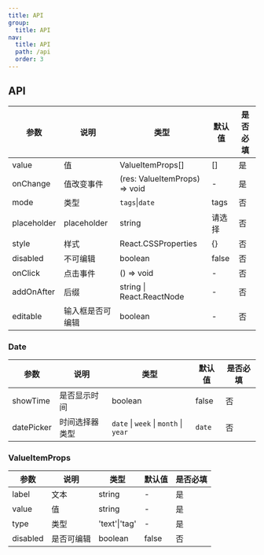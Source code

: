 ```yaml
---
title: API
group:
  title: API
nav:
  title: API
  path: /api
  order: 3
---
```


## API

| 参数        | 说明             | 类型                          | 默认值 | 是否必填 |
| ----------- | ---------------- | ----------------------------- | ------ | -------- |
| value       | 值               | ValueItemProps[]              | []     | 是       |
| onChange    | 值改变事件       | (res: ValueItemProps) => void | -      | 是       |
| mode        | 类型             | `tags`\|`date`                | tags   | 否       |
| placeholder | placeholder      | string                        | 请选择 | 否       |
| style       | 样式             | React.CSSProperties           | {}     | 否       |
| disabled    | 不可编辑         | boolean                       | false  | 否       |
| onClick     | 点击事件         | () => void                    | -      | 否       |
| addOnAfter  | 后缀             | string \| React.ReactNode     | -      | 否       |
| editable    | 输入框是否可编辑 | boolean                       | -      | 否       |

### Date

| 参数       | 说明           | 类型                                  | 默认值 | 是否必填 |
| ---------- | -------------- | ------------------------------------- | ------ | -------- |
| showTime   | 是否显示时间   | boolean                               | false  | 否       |
| datePicker | 时间选择器类型 | `date` \| `week` \| `month` \| `year` | `date` | 否       |

### ValueItemProps

| 参数     | 说明       | 类型          | 默认值 | 是否必填 |
| -------- | ---------- | ------------- | ------ | -------- |
| label    | 文本       | string        | -      | 是       |
| value    | 值         | string        | -      | 是       |
| type     | 类型       | 'text'\|'tag' | -      | 是       |
| disabled | 是否可编辑 | boolean       | false  | 否       |
